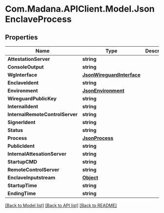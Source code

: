 
# Com.Madana.APIClient.Model.JsonEnclaveProcess

## Properties

Name | Type | Description | Notes
------------ | ------------- | ------------- | -------------
**AttestationServer** | **string** |  | [optional] 
**ConsoleOutput** | **string** |  | [optional] 
**WgInterface** | [**JsonWireguardInterface**](JsonWireguardInterface.md) |  | [optional] 
**EnclaveIdent** | **string** |  | [optional] 
**Environment** | [**JsonEnvironment**](JsonEnvironment.md) |  | [optional] 
**WireguardPublicKey** | **string** |  | [optional] 
**InternalIdent** | **string** |  | [optional] 
**InternalRemoteControlServer** | **string** |  | [optional] 
**SignerIdent** | **string** |  | [optional] 
**Status** | **string** |  | [optional] 
**Process** | [**JsonProcess**](JsonProcess.md) |  | [optional] 
**PublicIdent** | **string** |  | [optional] 
**InternalAttesationServer** | **string** |  | [optional] 
**StartupCMD** | **string** |  | [optional] 
**RemoteControlServer** | **string** |  | [optional] 
**EnclaveInputstream** | [**Object**](.md) |  | [optional] 
**StartupTime** | **string** |  | [optional] 
**EndingTime** | **string** |  | [optional] 

[[Back to Model list]](../README.md#documentation-for-models)
[[Back to API list]](../README.md#documentation-for-api-endpoints)
[[Back to README]](../README.md)

